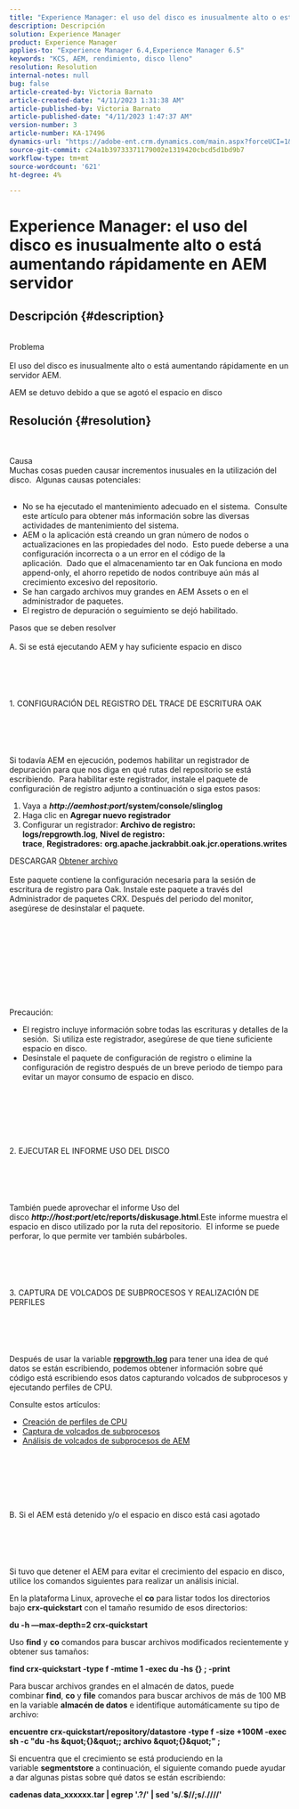 ```yaml
---
title: "Experience Manager: el uso del disco es inusualmente alto o está aumentando rápidamente en AEM servidor"
description: Descripción
solution: Experience Manager
product: Experience Manager
applies-to: "Experience Manager 6.4,Experience Manager 6.5"
keywords: "KCS, AEM, rendimiento, disco lleno"
resolution: Resolution
internal-notes: null
bug: false
article-created-by: Victoria Barnato
article-created-date: "4/11/2023 1:31:38 AM"
article-published-by: Victoria Barnato
article-published-date: "4/11/2023 1:47:37 AM"
version-number: 3
article-number: KA-17496
dynamics-url: "https://adobe-ent.crm.dynamics.com/main.aspx?forceUCI=1&pagetype=entityrecord&etn=knowledgearticle&id=7b559c97-08d8-ed11-a7c7-6045bd006d92"
source-git-commit: c24a1b39733371179002e1319420cbcd5d1bd9b7
workflow-type: tm+mt
source-wordcount: '621'
ht-degree: 4%

---
```


# Experience Manager: el uso del disco es inusualmente alto o está aumentando rápidamente en AEM servidor

## Descripción {#description}

<br>Problema<br><br>
El uso del disco es inusualmente alto o está aumentando rápidamente en un servidor AEM.

AEM se detuvo debido a que se agotó el espacio en disco






## Resolución {#resolution}

<br><br>Causa
<br>Muchas cosas pueden causar incrementos inusuales en la utilización del disco.  Algunas causas potenciales:<br><br>
- No se ha ejecutado el mantenimiento adecuado en el sistema.  Consulte este artículo para obtener más información sobre las diversas actividades de mantenimiento del sistema.
- AEM o la aplicación está creando un gran número de nodos o actualizaciones en las propiedades del nodo.  Esto puede deberse a una configuración incorrecta o a un error en el código de la aplicación.  Dado que el almacenamiento tar en Oak funciona en modo append-only, el ahorro repetido de nodos contribuye aún más al crecimiento excesivo del repositorio.
- Se han cargado archivos muy grandes en AEM Assets o en el administrador de paquetes.
- El registro de depuración o seguimiento se dejó habilitado.

Pasos que se deben resolver<br><br>A. Si se está ejecutando AEM y hay suficiente espacio en disco<br><br><br><br><br><br>1. CONFIGURACIÓN DEL REGISTRO DEL TRACE DE ESCRITURA OAK<br><br><br><br><br><br>Si todavía AEM en ejecución, podemos habilitar un registrador de depuración para que nos diga en qué rutas del repositorio se está escribiendo.  Para habilitar este registrador, instale el paquete de configuración de registro adjunto a continuación o siga estos pasos:
1. Vaya a <b>*http://aemhost:port*/system/console/slinglog</b>
2. Haga clic en <b>Agregar nuevo registrador</b>
3. Configurar un registrador: <b>Archivo de registro: logs/repgrowth.log</b>, <b>Nivel de registro: trace</b>, <b>Registradores:</b> <b>org.apache.jackrabbit.oak.jcr.operations.writes</b>


DESCARGAR
[Obtener archivo](https://helpx.adobe.com/content/dam/help/en/experience-manager/kb/analyze-unusual-repository-growth/jcr:content/main-pars/download/log_repository_growth-1.zip "log_repository_Growth-1.zip") <br><br>Este paquete contiene la configuración necesaria para la sesión de escritura de registro para Oak. Instale este paquete a través del Administrador de paquetes CRX. Después del periodo del monitor, asegúrese de desinstalar el paquete.<br><br><br><br><br><br><br><br><br><br><br>
Precaución:

- El registro incluye información sobre todas las escrituras y detalles de la sesión.  Si utiliza este registrador, asegúrese de que tiene suficiente espacio en disco.
- Desinstale el paquete de configuración de registro o elimine la configuración de registro después de un breve periodo de tiempo para evitar un mayor consumo de espacio en disco.

<br><br><br><br><br><br>2. EJECUTAR EL INFORME USO DEL DISCO<br><br><br><br><br><br>
También puede aprovechar el informe Uso del disco <b>*http://host:port*/etc/reports/diskusage.html</b>.Este informe muestra el espacio en disco utilizado por la ruta del repositorio.  El informe se puede perforar, lo que permite ver también subárboles.
<br><br><br><br><br><br>3. CAPTURA DE VOLCADOS DE SUBPROCESOS Y REALIZACIÓN DE PERFILES<br><br><br><br><br><br>
Después de usar la variable <b>[repgrowth.log](https://helpx.adobe.com/experience-manager/kb/analyze-unusual-repository-growth.html#repgrowth)</b> para tener una idea de qué datos se están escribiendo, podemos obtener información sobre qué código está escribiendo esos datos capturando volcados de subprocesos y ejecutando perfiles de CPU.

Consulte estos artículos:

- [Creación de perfiles de CPU](https://experienceleague.adobe.com/docs/experience-cloud-kcs/kbarticles/KA-17499.html?lang=es)
- [Captura de volcados de subprocesos](https://experienceleague.adobe.com/docs/experience-cloud-kcs/kbarticles/KA-17452.html?lang=es)
- [Análisis de volcados de subprocesos de AEM](https://helpx.adobe.com/es/experience-manager/kb/thread-dump-analysis.html)

<br><br><br><br><br><br>B. Si el AEM está detenido y/o el espacio en disco está casi agotado<br><br><br><br><br><br>
Si tuvo que detener el AEM para evitar el crecimiento del espacio en disco, utilice los comandos siguientes para realizar un análisis inicial.

En la plataforma Linux, aproveche el <b>co</b> para listar todos los directorios bajo <b>crx-quickstart</b> con el tamaño resumido de esos directorios:

<b>du -h —max-depth=2 crx-quickstart</b>

Uso <b>find</b> y <b>co</b> comandos para buscar archivos modificados recientemente y obtener sus tamaños:

<b>find crx-quickstart -type f -mtime 1 -exec du -hs {} \; -print</b>

Para buscar archivos grandes en el almacén de datos, puede combinar <b>find</b>, <b>co</b> y <b>file</b> comandos para buscar archivos de más de 100 MB en la variable <b>almacén de datos</b> e identifique automáticamente su tipo de archivo:

<b>encuentre crx-quickstart/repository/datastore -type f -size +100M -exec sh -c &quot;du -hs \&quot;{}\&quot;; archivo \&quot;{}\&quot;&quot; \;</b>

Si encuentra que el crecimiento se está produciendo en la variable <b>segmentstore</b> a continuación, el siguiente comando puede ayudar a dar algunas pistas sobre qué datos se están escribiendo:

<b>cadenas data_xxxxxx.tar | egrep &#39;.?/&#39; | sed &#39;s/.$//;s/.\//\//&#39;</b>
